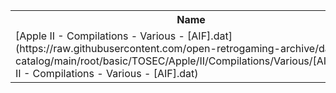 <table>
<tr><th>Name</th><th>Size</th></tr>
<tr><td>
[Apple II - Compilations - Various - [AIF].dat](https://raw.githubusercontent.com/open-retrogaming-archive/dat-catalog/main/root/basic/TOSEC/Apple/II/Compilations/Various/[AIF]/Apple II - Compilations - Various - [AIF].dat)
</td><td>1400</td></tr>
</table>
